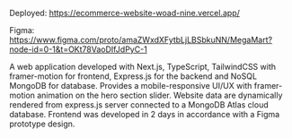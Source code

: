 Deployed: https://ecommerce-website-woad-nine.vercel.app/

Figma: https://www.figma.com/proto/amaZWxdXFytbLjLBSbkuNN/MegaMart?node-id=0-1&t=OKt78VaoDIfJdPyC-1

A web application developed with Next.js, TypeScript, TailwindCSS with framer-motion for frontend, Express.js for the backend and NoSQL MongoDB for database. 
Provides a mobile-responsive UI/UX with framer-motion animation on the hero section slider. 
Website data are dynamically rendered from express.js server connected to a MongoDB Atlas cloud database.
Frontend was developed in 2 days in accordance with a Figma prototype design. 
